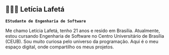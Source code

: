 ## 👩🏻‍💻 Letícia Lafetá

**`EStudante de Engenharia de Software`**

Me chamo Letícia Lafetá, tenho 21 anos e resido em Brasília. Atualmente, estou cursando Engenharia de Software no Centro Universitário de Brasília (CEUB). Sou muito curiosa pelo universo da programação. Aqui é o meu espaço digital, onde compartilho os meus projetos.
